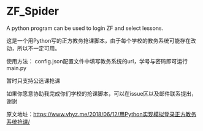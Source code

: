 ﻿# ZF_Spider

A python program can be used to login ZF and select lessons.

这是一个用Python写的正方教务抢课脚本，由于每个学校的教务系统可能存在改动，所以不一定可用。

使用方法：
config.json配置文件中填写教务系统的url，学号与密码即可运行main.py

暂时只支持公选课抢课  

如果你愿意协助我完成你们学校的抢课脚本，可以在issue区以及邮件联系提出，谢谢

原文地址：https://www.vhyz.me/2018/06/12/用Python实现模拟登录正方教务系统抢课/

